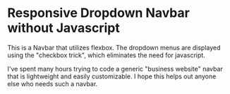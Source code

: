 # Responsive Dropdown Navbar without Javascript
This is a Navbar that utilizes flexbox. The dropdown menus are displayed 
using the "checkbox trick", which eliminates the need for javascript.

<p>
  I've spent many hours trying to code a generic "business website" navbar that is lightweight and easily customizable. I hope
  this helps out anyone else who needs such a navbar.
</p>
